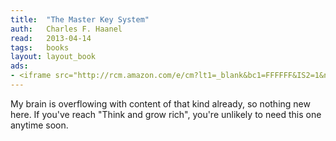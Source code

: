 ```yaml
---
title:	"The Master Key System"
auth:	Charles F. Haanel
read:	2013-04-14
tags:	books
layout: layout_book
ads:
- <iframe src="http://rcm.amazon.com/e/cm?lt1=_blank&bc1=FFFFFF&IS2=1&npa=1&bg1=FFFFFF&fc1=000000&lc1=FF0000&t=wojcadamkoszh-20&o=1&p=8&l=as4&m=amazon&f=ifr&ref=ss_til&asins=3426874482" style="width:120px;height:240px;" scrolling="no" marginwidth="0" marginheight="0" frameborder="0"></iframe>
---
```

My brain is overflowing with content of that kind already, so nothing new
here. If you've reach "Think and grow rich", you're unlikely to need this
one anytime soon.
